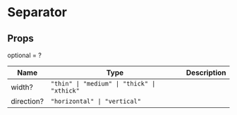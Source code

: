 # Separator

## Props
optional = ?

| Name | Type | Description |
| --- | --- | --- |
| width? | <code>"thin" &#124; "medium" &#124; "thick" &#124; "xthick"</code> |  |
| direction? | <code>"horizontal" &#124; "vertical"</code> |  |